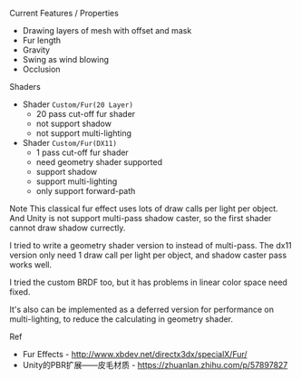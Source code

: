 Current Features / Properties
* Drawing layers of mesh with offset and mask
* Fur length
* Gravity
* Swing as wind blowing
* Occlusion

Shaders
* Shader `Custom/Fur(20 Layer)`
  * 20 pass cut-off fur shader
  * not support shadow
  * not support multi-lighting
* Shader `Custom/Fur(DX11)`
  * 1 pass cut-off fur shader
  * need geometry shader supported
  * support shadow
  * support multi-lighting
  * only support forward-path

Note
This classical fur effect uses lots of draw calls per light per object. And Unity is not support multi-pass shadow caster, so the first shader cannot draw shadow currectly.

I tried to write a geometry shader version to instead of multi-pass. The dx11 version only need 1 draw call per light per object, and shadow caster pass works well.

I tried the custom BRDF too, but it has problems in linear color space need fixed.

It's also can be implemented as a deferred version for performance on multi-lighting, to reduce the calculating in geometry shader.

Ref
* Fur Effects - http://www.xbdev.net/directx3dx/specialX/Fur/
* Unity的PBR扩展——皮毛材质 - https://zhuanlan.zhihu.com/p/57897827